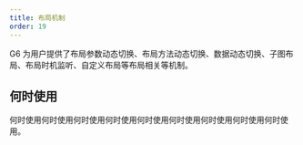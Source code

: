 ```yaml
---
title: 布局机制
order: 19
---
```


G6 为用户提供了布局参数动态切换、布局方法动态切换、数据动态切换、子图布局、布局时机监听、自定义布局等布局相关等机制。

## 何时使用

何时使用何时使用何时使用何时使用何时使用何时使用何时使用何时使用何时使用。
